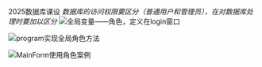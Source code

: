 2025数据库课设
_数据库的访问权限要区分（普通用户和管理员），在对数据库处理时要加以区分_
![全局变量——角色，定义在login窗口](https://github.com/user-attachments/assets/49ef8eee-bba1-46ae-a87a-27308a862d31)

![program实现全局角色方法](https://github.com/user-attachments/assets/84c25688-b4e6-4407-bce3-68fb896b6038)

![MainForm使用角色案例](https://github.com/user-attachments/assets/5817cdcb-76ee-4037-959f-ed21988393a1)
